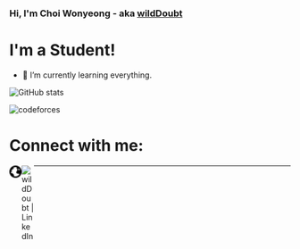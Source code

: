 ### Hi, I'm Choi Wonyeong - aka [wildDoubt][website]
<!--
**wildDoubt/wildDoubt** is a ✨ _special_ ✨ repository because its `README.md` (this file) appears on your GitHub profile.

Here are some ideas to get you started:

- 🔭 I’m currently working on ...
- 🌱 I’m currently learning ...
- 👯 I’m looking to collaborate on ...
- 🤔 I’m looking for help with ...
- 💬 Ask me about ...
- 📫 How to reach me: ...
- 😄 Pronouns: ...
- ⚡ Fun fact: ...
-->
<!--![GitHub stats](https://github-readme-stats.vercel.app/api?username=wildDoubt&show_icons=true&theme=monokai)
![Top Langs](https://github-readme-stats.vercel.app/api/top-langs/?username=wildDoubt&theme=monokai)
-->
# I'm a Student!
- 🌱 I’m currently learning everything.

![GitHub stats](https://github-readme-stats.vercel.app/api?username=wildDoubt&show_icons=true&theme=monokai)

![codeforces](https://cp-logo.vercel.app/codeforces/wildDoubt)

# Connect with me:
[<img align="left" alt="https://wilddoubt.github.io" width="22px" src="https://raw.githubusercontent.com/iconic/open-iconic/master/svg/globe.svg" />][website]
[<img align="left" alt="wildDoubt | LinkedIn" width="22px" src="https://cdn.jsdelivr.net/npm/simple-icons@v3/icons/linkedin.svg" />][linkedin]


---
[website]: https://wilddoubt.github.io/
[linkedin]: https://www.linkedin.com/in/wonyeong-choi-3a4543124/
